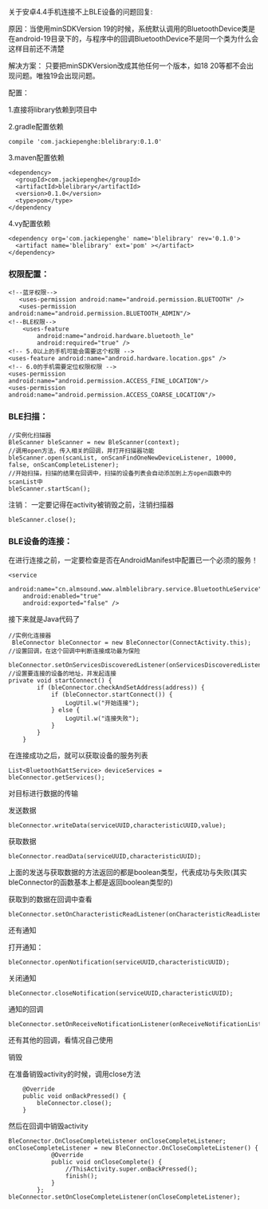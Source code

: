 关于安卓4.4手机连接不上BLE设备的问题回复:

原因：当使用minSDKVersion 19的时候，系统默认调用的BluetoothDevice类是在android-19目录下的，与程序中的回调BluetoothDevice不是同一个类为什么会这样目前还不清楚

解决方案：
只要把minSDKVersion改成其他任何一个版本，如18 20等都不会出现问题。唯独19会出现问题。


配置：

1.直接将library依赖到项目中

2.gradle配置依赖
```
compile 'com.jackiepenghe:blelibrary:0.1.0'
```
3.maven配置依赖
```
<dependency>
  <groupId>com.jackiepenghe</groupId>
  <artifactId>blelibrary</artifactId>
  <version>0.1.0</version>
  <type>pom</type>
</dependency
```
4.vy配置依赖
```
<dependency org='com.jackiepenghe' name='blelibrary' rev='0.1.0'>
  <artifact name='blelibrary' ext='pom' ></artifact>
</dependency>
```

###  权限配置：
```
<!--蓝牙权限-->
   <uses-permission android:name="android.permission.BLUETOOTH" />
   <uses-permission android:name="android.permission.BLUETOOTH_ADMIN"/>
<!--BLE权限-->
    <uses-feature
        android:name="android.hardware.bluetooth_le"
        android:required="true" />
<!-- 5.0以上的手机可能会需要这个权限 -->
<uses-feature android:name="android.hardware.location.gps" />
<!-- 6.0的手机需要定位权限权限 -->
<uses-permission android:name="android.permission.ACCESS_FINE_LOCATION"/>
<uses-permission android:name="android.permission.ACCESS_COARSE_LOCATION"/>
```
### BLE扫描：
```
//实例化扫描器
BleScanner bleScanner = new BleScanner(context);
//调用open方法，传入相关的回调，并打开扫描器功能
bleScanner.open(scanList, onScanFindOneNewDeviceListener, 10000, false, onScanCompleteListener);
//开始扫描，扫描的结果在回调中，扫描的设备列表会自动添加到上方open函数中的scanList中
bleScanner.startScan();
```

注销：
一定要记得在activity被销毁之前，注销扫描器

```
bleScanner.close();
```

### BLE设备的连接：

在进行连接之前，一定要检查是否在AndroidManifest中配置已一个必须的服务！

``` 
<service
    android:name="cn.almsound.www.almblelibrary.service.BluetoothLeService"
    android:enabled="true"
    android:exported="false" />

``` 
接下来就是Java代码了

```
//实例化连接器
 BleConnector bleConnector = new BleConnector(ConnectActivity.this);
//设置回调，在这个回调中判断连接成功最为保险
 bleConnector.setOnServicesDiscoveredListener(onServicesDiscoveredListener);
//设置要连接的设备的地址，并发起连接
private void startConnect() {
        if (bleConnector.checkAndSetAddress(address)) {
            if (bleConnector.startConnect()) {
                LogUtil.w("开始连接");    
            } else {
                LogUtil.w("连接失败");              
            }
        }
    }
```

在连接成功之后，就可以获取设备的服务列表
```
List<BluetoothGattService> deviceServices = bleConnector.getServices();
```

对目标进行数据的传输

发送数据
```
bleConnector.writeData(serviceUUID,characteristicUUID,value);
```

获取数据
```
bleConnector.readData(serviceUUID,characteristicUUID);
```

上面的发送与获取数据的方法返回的都是boolean类型，代表成功与失败(其实bleConnector的函数基本上都是返回boolean类型的)

获取到的数据在回调中查看
```
bleConnector.setOnCharacteristicReadListener(onCharacteristicReadListener);
```

还有通知

打开通知：
```
bleConnector.openNotification(serviceUUID,characteristicUUID);
```

关闭通知
```
bleConnector.closeNotification(serviceUUID,characteristicUUID);
```

通知的回调
```
bleConnector.setOnReceiveNotificationListener(onReceiveNotificationListener);
```

还有其他的回调，看情况自己使用

销毁

在准备销毁activity的时候，调用close方法
```
    @Override
    public void onBackPressed() {
        bleConnector.close();
    }
```

然后在回调中销毁activity
```
BleConnector.OnCloseCompleteListener onCloseCompleteListener;
onCloseCompleteListener = new BleConnector.OnCloseCompleteListener() {
            @Override
            public void onCloseComplete() {
                //ThisActivity.super.onBackPressed();
                finish();
            }
        };
bleConnector.setOnCloseCompleteListener(onCloseCompleteListener);
```
